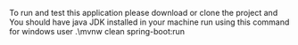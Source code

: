 To run and test this application 
please download or clone the project and
You should have java JDK installed in your machine
run using this command 
for windows user
.\mvnw clean spring-boot:run       
